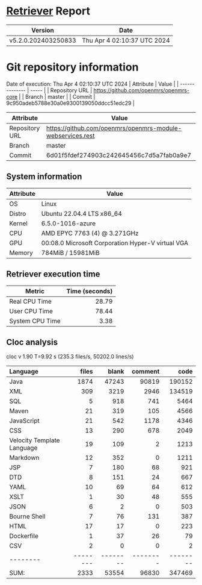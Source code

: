 # [Retriever](https://github.com/PalladioSimulator/Palladio-ReverseEngineering-Retriever) Report
| Version | Date |
| ------- | ---- |
| v5.2.0.202403250833 | Thu Apr  4 02:10:37 UTC 2024 |

# Git repository information
Date of execution: Thu Apr  4 02:10:37 UTC 2024
|    Attribute   | Value |
| -------------- | ----- |
| Repository URL | https://github.com/openmrs/openmrs-core |
| Branch         | master |
| Commit         | 9c950adeb5788e30a0e9300139050ddcc51edc29 |

|    Attribute   | Value |
| -------------- | ----- |
| Repository URL | https://github.com/openmrs/openmrs-module-webservices.rest |
| Branch         | master |
| Commit         | 6d01f5fdef274903c242645456c7d5a7fab0a9e7 |


## System information
| Attribute | Value |
| --------- | ----- |
| OS | Linux  |
| Distro | Ubuntu 22.04.4 LTS x86_64  |
| Kernel | 6.5.0-1016-azure  |
| CPU | AMD EPYC 7763 (4) @ 3.271GHz  |
| GPU | 00:08.0 Microsoft Corporation Hyper-V virtual VGA  |
| Memory | 784MiB / 15981MiB  |

## Retriever execution time
| Metric | Time (seconds) |
| --- | ---: |
| Real CPU Time | 28.79 |
| User CPU Time | 78.44 |
| System CPU Time | 3.38 |
<!--
Explainations:
- __Real CPU Time__: actual time the command has run (can be less than total time spent in user and system mode for multi-threaded processes)
- __User CPU Time__: time the command has spent running in user mode
- __System CPU Time__: time the command has spent running in system or kernel mode
-->

## Cloc analysis
cloc v 1.90  T=9.92 s (235.3 files/s, 50202.0 lines/s)

Language|files|blank|comment|code
:-------|-------:|-------:|-------:|-------:
Java|1874|47243|90819|190152
XML|309|3219|2946|134519
SQL|5|918|741|5464
Maven|21|319|105|4566
JavaScript|21|542|1178|4346
CSS|13|290|678|2049
Velocity Template Language|19|109|2|1213
Markdown|12|352|0|1211
JSP|7|180|68|921
DTD|8|151|24|667
YAML|10|69|64|612
XSLT|1|30|48|555
JSON|6|2|0|503
Bourne Shell|7|76|131|387
HTML|17|17|0|223
Dockerfile|1|37|26|79
CSV|2|0|0|2
--------|--------|--------|--------|--------
SUM:|2333|53554|96830|347469
